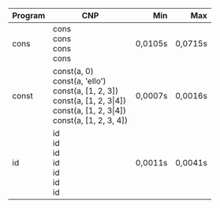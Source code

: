 Program | CNP | Min | Max
--- | --- | ---: | ---:
cons | cons<br/>cons<br/>cons<br/>cons | 0,0105s | 0,0715s
const | const(a, 0)<br/>const(a, 'ello')<br/>const(a, [1, 2, 3])<br/>const(a, [1, 2, 3\|4])<br/>const(a, [1, 2, 3\|4])<br/>const(a, [1, 2, 3, 4]) | 0,0007s | 0,0016s
id | id<br/>id<br/>id<br/>id<br/>id<br/>id<br/>id | 0,0011s | 0,0041s

